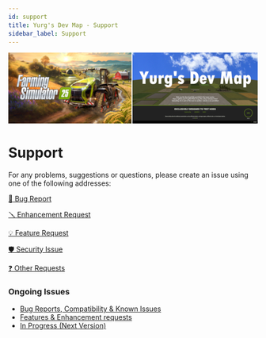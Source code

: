 ```yaml
---
id: support
title: Yurg's Dev Map - Support
sidebar_label: Support
---
```

[![](modHeader.png)](modScreen.png)
# Support

For any problems, suggestions or questions, please create an issue using one of the following addresses:

[🐞 Bug Report](https://github.com/YurgFS/FS25_Yurg_Dev_Map/issues/new?template=01-bug_report.yml)

[🪛 Enhancement Request](https://github.com/YurgFS/FS25_Yurg_Dev_Map/issues/new?template=02-enhancement_request.yml)

[💡 Feature Request](https://github.com/YurgFS/FS25_Yurg_Dev_Map/issues/new?template=03-feature_request.yml)

[🛡️ Security Issue](https://github.com/YurgFS/FS25_Yurg_Dev_Map/security/policy)

[❓ Other Requests](https://github.com/YurgFS/FS25_Yurg_Dev_Map/issues/new?template=04-other_requests.yml)

### Ongoing Issues
- [Bug Reports, Compatibility & Known Issues](https://github.com/YurgFS/FS25_Yurg_Dev_Map/issues?q=is%3Aopen%20label%3Abug%2Ccompatibility%2Cknown-issue%20sort%3Aupdated-desc)
- [Features & Enhancement requests](https://github.com/YurgFS/FS25_Yurg_Dev_Map/issues?q=is%3Aopen%20is%3Aissue%20label%3Aenhancement%2Cfeature%20sort%3Aupdated-desc)
- [In Progress (Next Version)](https://github.com/YurgFS/FS25_Yurg_Dev_Map/milestones?state=open)
